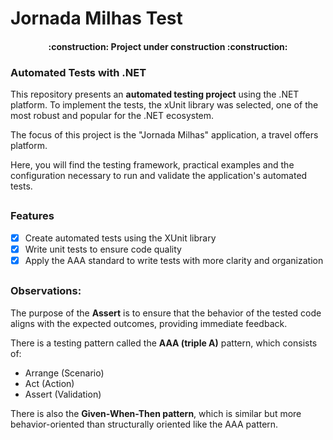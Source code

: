 # Jornada Milhas Test

<h4 align="center"> 
    :construction:  Project under construction  :construction:
</h4>

### Automated Tests with .NET
<p>This repository presents an <b>automated testing project</b> using the .NET platform. To implement the tests, the xUnit library was selected, one of the most robust and popular for the .NET ecosystem.</p>
<p>The focus of this project is the "Jornada Milhas" application, a travel offers platform.</p>
<p>Here, you will find the testing framework, practical examples and the configuration necessary to run and validate the application's automated tests.</p>

##
### Features
- [x] Create automated tests using the XUnit library
- [x] Write unit tests to ensure code quality
- [x] Apply the AAA standard to write tests with more clarity and organization

##
### Observations:
<p>The purpose of the <b>Assert</b> is to ensure that the behavior of the tested code aligns with the expected outcomes, providing immediate feedback.</p>
<p>There is a testing pattern called the <b>AAA (triple A)</b> pattern, which consists of:</p>
<ul>
<li>Arrange (Scenario)</li>
<li>Act (Action)</li>
<li>Assert (Validation)</li>
</ul>
<p>There is also the <b>Given-When-Then pattern</b>, which is similar but more behavior-oriented than structurally oriented like the AAA pattern.</p>

